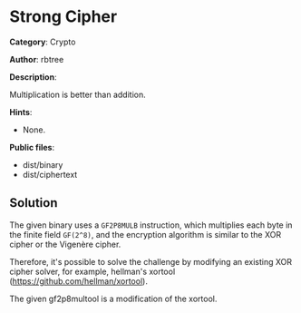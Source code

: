 # Strong Cipher

**Category**: Crypto

**Author**: rbtree

**Description**: 

Multiplication is better than addition.

**Hints**:
 * None.

**Public files**: 
 * dist/binary
 * dist/ciphertext

## Solution

The given binary uses a `GF2P8MULB` instruction, which multiplies each byte in
the finite field `GF(2^8)`, and the encryption algorithm is similar to the XOR
cipher or the Vigenère cipher.

Therefore, it's possible to solve the challenge by modifying an existing XOR
cipher solver, for example, hellman's xortool (https://github.com/hellman/xortool).

The given gf2p8multool is a modification of the xortool.

